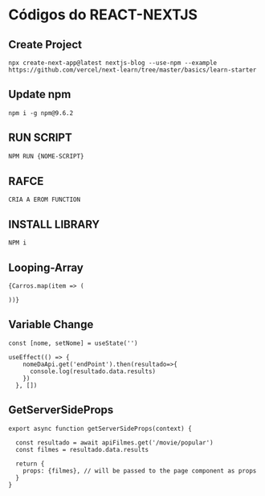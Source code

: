 # Códigos do REACT-NEXTJS

## Create Project
```
npx create-next-app@latest nextjs-blog --use-npm --example https://github.com/vercel/next-learn/tree/master/basics/learn-starter
```

## Update npm
```
npm i -g npm@9.6.2
```
## RUN SCRIPT
```bash
NPM RUN {NOME-SCRIPT}
```

## RAFCE
```
CRIA A EROM FUNCTION
```
## INSTALL LIBRARY
```
NPM i
```

## Looping-Array
```
{Carros.map(item => (
    
))}
```

## Variable Change
<!-- Entre parenteses é o nome padrão da variável -->
```
const [nome, setNome] = useState('') 

useEffect(() => {
    nomeDaApi.get('endPoint').then(resultado=>{
      console.log(resultado.data.results)
    })
  }, [])
```
## GetServerSideProps
```
export async function getServerSideProps(context) {
  
  const resultado = await apiFilmes.get('/movie/popular')
  const filmes = resultado.data.results

  return {
    props: {filmes}, // will be passed to the page component as props
  }
}
```